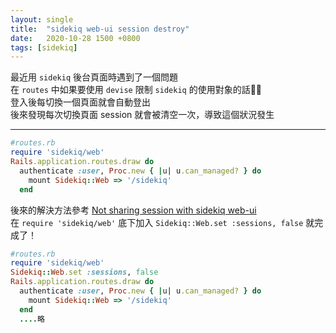 ```yaml
---
layout: single
title:  "sidekiq web-ui session destroy"
date:   2020-10-28 1500 +0800
tags: [sidekiq]
---
```


最近用 `sidekiq` 後台頁面時遇到了一個問題  
在 `routes` 中如果要使用 `devise` 限制 `sidekiq` 的使用對象的話  
登入後每切換一個頁面就會自動登出  
後來發現每次切換頁面 session 就會被清空一次，導致這個狀況發生
  
----

```ruby
#routes.rb
require 'sidekiq/web'
Rails.application.routes.draw do
  authenticate :user, Proc.new { |u| u.can_managed? } do
    mount Sidekiq::Web => '/sidekiq'
  end
```
  
後來的解決方法參考 [Not sharing session with sidekiq web-ui](https://github.com/redis-store/redis-rails/issues/34)   
在 `require 'sidekiq/web'` 底下加入 `Sidekiq::Web.set :sessions, false` 就完成了！  
  
```ruby
#routes.rb
require 'sidekiq/web'
Sidekiq::Web.set :sessions, false
Rails.application.routes.draw do
  authenticate :user, Proc.new { |u| u.can_managed? } do
    mount Sidekiq::Web => '/sidekiq'
  end
  ....略
```